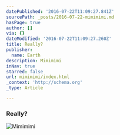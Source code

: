 ```yaml
---
datePublished: '2016-07-22T11:09:27.841Z'
sourcePath: _posts/2016-07-22-mimimimi.md
hasPage: true
author: []
via: {}
dateModified: '2016-07-22T11:09:27.260Z'
title: Really?
publisher:
  name: Earth
description: Mimimimi
inNav: true
starred: false
url: mimimimi/index.html
_context: 'http://schema.org'
_type: Article

---
```

### Really?
![Mimimimi](https://the-grid-user-content.s3-us-west-2.amazonaws.com/3b846990-4149-4824-9985-3d11e889dd84.jpg)